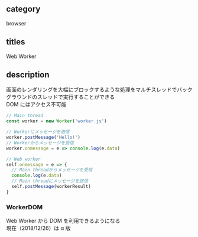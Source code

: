 ## category

browser

## titles

Web Worker

## description

画面のレンダリングを大幅にブロックするような処理をマルチスレッドでバックグラウンドのスレッドで実行することができる  
DOM にはアクセス不可能

```js
// Main thread
const worker = new Worker('worker.js')

// Workerにメッセージを送信
worker.postMessage('Hello!')
// Workerからメッセージを受信
worker.onmessage = e => console.log(e.data)
```

```js
// Web worker
self.onmessage = e => {
  // Main threadからメッセージを受信
  console.log(e.data)
  // Main threadにメッセージを送信
  self.postMessage(workerResult)
}
```

### WorkerDOM

Web Worker から DOM を利用できるようになる  
現在（2018/12/26）は α 版
